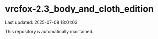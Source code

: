 # vrcfox-2.3_body_and_cloth_edition

Last updated: 2025-07-08 18:01:03

This repository is automatically maintained.
